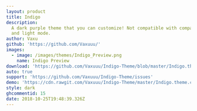 ```yaml
---
layout: product
title: Indigo
description:
  A dark purple theme that you can customize! Not compatible with compact mode
  and light mode.
author: Vaxu
github: 'https://github.com/Vaxuuu/'
images:
  - image: /images/themes/Indigo_Preview.png
    name: Indigo Preview
download: 'https://github.com/Vaxuuu/Indigo-Theme/blob/master/Indigo.theme.css'
auto: true
support: 'https://github.com/Vaxuuu/Indigo-Theme/issues'
demo: 'https://cdn.rawgit.com/Vaxuuu/Indigo-Theme/master/Indigo.theme.css'
style: dark
ghcommentid: 15
date: 2018-10-25T19:48:39.326Z
---
```


